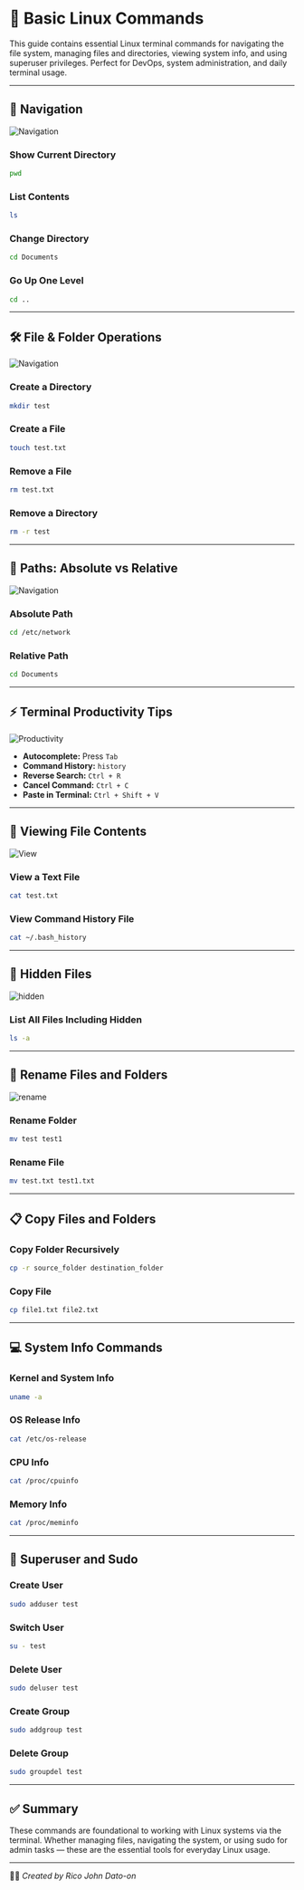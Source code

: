 # 🧰 Basic Linux Commands

This guide contains essential Linux terminal commands for navigating the file system, managing files and directories, viewing system info, and using superuser privileges. Perfect for DevOps, system administration, and daily terminal usage.

---

## 📁 Navigation

![Navigation](GIF/nav.gif)

### Show Current Directory

```bash
pwd
```

### List Contents

```bash
ls
```

### Change Directory

```bash
cd Documents
```

### Go Up One Level

```bash
cd ..
```

---

## 🛠 File & Folder Operations

![Navigation](GIF/FFOperations.gif)

### Create a Directory

```bash
mkdir test
```

### Create a File

```bash
touch test.txt
```

### Remove a File

```bash
rm test.txt
```

### Remove a Directory

```bash
rm -r test
```

---

## 🧭 Paths: Absolute vs Relative

![Navigation](GIF/Path.gif)

### Absolute Path

```bash
cd /etc/network
```

### Relative Path

```bash
cd Documents
```

---

## ⚡ Terminal Productivity Tips

![Productivity](GIF/productivity.gif)

- **Autocomplete:** Press `Tab`
- **Command History:** `history`
- **Reverse Search:** `Ctrl + R`
- **Cancel Command:** `Ctrl + C`
- **Paste in Terminal:** `Ctrl + Shift + V`

---

## 📄 Viewing File Contents

![View](GIF/view.gif)

### View a Text File

```bash
cat test.txt
```

### View Command History File

```bash
cat ~/.bash_history
```

---

## 📂 Hidden Files

![hidden](GIF/hidden.png)

### List All Files Including Hidden

```bash
ls -a
```

---

## 🔁 Rename Files and Folders

![rename](GIF/rename.gif)

### Rename Folder

```bash
mv test test1
```

### Rename File

```bash
mv test.txt test1.txt
```

---

## 📋 Copy Files and Folders

### Copy Folder Recursively

```bash
cp -r source_folder destination_folder
```

### Copy File

```bash
cp file1.txt file2.txt
```

---

## 💻 System Info Commands

### Kernel and System Info

```bash
uname -a
```

### OS Release Info

```bash
cat /etc/os-release
```

### CPU Info

```bash
cat /proc/cpuinfo
```

### Memory Info

```bash
cat /proc/meminfo
```

---

## 🔐 Superuser and Sudo

### Create User

```bash
sudo adduser test
```

### Switch User

```bash
su - test
```

### Delete User

```bash
sudo deluser test
```

### Create Group

```bash
sudo addgroup test
```

### Delete Group

```bash
sudo groupdel test
```

---

## ✅ Summary

These commands are foundational to working with Linux systems via the terminal. Whether managing files, navigating the system, or using sudo for admin tasks — these are the essential tools for everyday Linux usage.

---

🧑‍💻 _Created by Rico John Dato-on_
